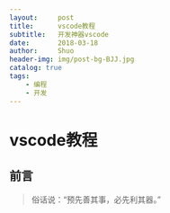 ```yaml
---
layout:     post
title:      vscode教程
subtitle:   开发神器vscode
date:       2018-03-18
author:     Shuo
header-img: img/post-bg-BJJ.jpg
catalog: true
tags:
    - 编程
    - 开发
---
```

# vscode教程
## 前言
> 俗话说：“预先善其事，必先利其器。”
 
